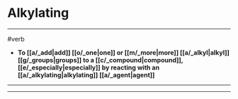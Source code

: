 # Alkylating
---
#verb
- **To [[a/_add|add]] [[o/_one|one]] or [[m/_more|more]] [[a/_alkyl|alkyl]] [[g/_groups|groups]] to a [[c/_compound|compound]], [[e/_especially|especially]] by reacting with an [[a/_alkylating|alkylating]] [[a/_agent|agent]]**
---
---

